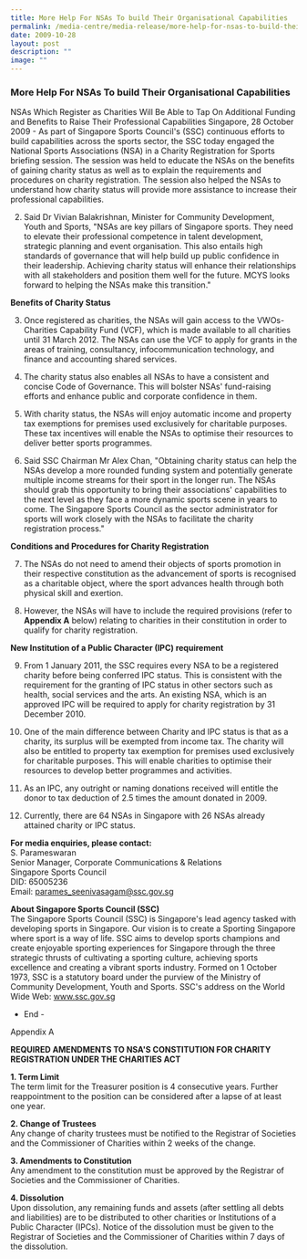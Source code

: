 ```yaml
---
title: More Help For NSAs To build Their Organisational Capabilities
permalink: /media-centre/media-release/more-help-for-nsas-to-build-their-organisational-capabilities/
date: 2009-10-28
layout: post
description: ""
image: ""
---
```

### **More Help For NSAs To build Their Organisational Capabilities**

NSAs Which Register as Charities Will Be Able to Tap On Additional Funding and Benefits to Raise Their Professional Capabilities
Singapore, 28 October 2009 - As part of Singapore Sports Council's (SSC) continuous efforts to build capabilities across the sports sector, the SSC today engaged the National Sports Associations (NSA) in a Charity Registration for Sports briefing session. The session was held to educate the NSAs on the benefits of gaining charity status as well as to explain the requirements and procedures on charity registration. The session also helped the NSAs to understand how charity status will provide more assistance to increase their professional capabilities.

2. Said Dr Vivian Balakrishnan, Minister for Community Development, Youth and Sports, "NSAs are key pillars of Singapore sports. They need to elevate their professional competence in talent development, strategic planning and event organisation. This also entails high standards of governance that will help build up public confidence in their leadership. Achieving charity status will enhance their relationships with all stakeholders and position them well for the future. MCYS looks forward to helping the NSAs make this transition."

**Benefits of Charity Status**

3. Once registered as charities, the NSAs will gain access to the VWOs-Charities Capability Fund (VCF), which is made available to all charities until 31 March 2012. The NSAs can use the VCF to apply for grants in the areas of training, consultancy, infocommunication technology, and finance and accounting shared services.

4. The charity status also enables all NSAs to have a consistent and concise Code of Governance. This will bolster NSAs' fund-raising efforts and enhance public and corporate confidence in them.

5. With charity status, the NSAs will enjoy automatic income and property tax exemptions for premises used exclusively for charitable purposes. These tax incentives will enable the NSAs to optimise their resources to deliver better sports programmes.

6. Said SSC Chairman Mr Alex Chan, "Obtaining charity status can help the NSAs develop a more rounded funding system and potentially generate multiple income streams for their sport in the longer run. The NSAs should grab this opportunity to bring their associations' capabilities to the next level as they face a more dynamic sports scene in years to come. The Singapore Sports Council as the sector administrator for sports will work closely with the NSAs to facilitate the charity registration process."

**Conditions and Procedures for Charity Registration**

7. The NSAs do not need to amend their objects of sports promotion in their respective constitution as the advancement of sports is recognised as a charitable object, where the sport advances health through both physical skill and exertion.

8. However, the NSAs will have to include the required provisions (refer to **Appendix A** below) relating to charities in their constitution in order to qualify for charity registration.

**New Institution of a Public Character (IPC) requirement**

9. From 1 January 2011, the SSC requires every NSA to be a registered charity before being conferred IPC status. This is consistent with the requirement for the granting of IPC status in other sectors such as health, social services and the arts. An existing NSA, which is an approved IPC will be required to apply for charity registration by 31 December 2010.

10. One of the main difference between Charity and IPC status is that as a charity, its surplus will be exempted from income tax. The charity will also be entitled to property tax exemption for premises used exclusively for charitable purposes. This will enable charities to optimise their resources to develop better programmes and activities.

11. As an IPC, any outright or naming donations received will entitle the donor to tax deduction of 2.5 times the amount donated in 2009.

12. Currently, there are 64 NSAs in Singapore with 26 NSAs already attained charity or IPC status.

**For media enquiries, please contact:**
<br>
S. Parameswaran
<br>
Senior Manager, Corporate Communications & Relations
<br>
Singapore Sports Council
<br>
DID: 65005236
<br>
Email: [parames_seenivasagam@ssc.gov.sg](mailto:parames_seenivasagam@ssc.gov.sg)

**About Singapore Sports Council (SSC)**
<br>
The Singapore Sports Council (SSC) is Singapore's lead agency tasked with developing sports in Singapore. Our vision is to create a Sporting Singapore where sport is a way of life. SSC aims to develop sports champions and create enjoyable sporting experiences for Singapore through the three strategic thrusts of cultivating a sporting culture, achieving sports excellence and creating a vibrant sports industry. Formed on 1 October 1973, SSC is a statutory board under the purview of the Ministry of Community Development, Youth and Sports. SSC's address on the World Wide Web: www.ssc.gov.sg

- End -

Appendix A

**REQUIRED AMENDMENTS TO NSA'S CONSTITUTION FOR CHARITY REGISTRATION UNDER THE CHARITIES ACT**

**1. Term Limit**
<br>
The term limit for the Treasurer position is 4 consecutive years. Further reappointment to the position can be considered after a lapse of at least one year.

**2. Change of Trustees**
<br>
Any change of charity trustees must be notified to the Registrar of Societies and the Commissioner of Charities within 2 weeks of the change.

**3. Amendments to Constitution**
<br>
Any amendment to the constitution must be approved by the Registrar of Societies and the Commissioner of Charities.

**4. Dissolution**
<br>
Upon dissolution, any remaining funds and assets (after settling all debts and liabilities) are to be distributed to other charities or Institutions of a Public Character (IPCs). Notice of the dissolution must be given to the Registrar of Societies and the Commissioner of Charities within 7 days of the dissolution.